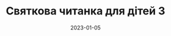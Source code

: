 ---
date: '2023-01-05'
title: "Cвяткова читанка для дітей 3"
thumbnail: "/calendarImg/e57edb_bfd4e3b5decc4259911f46f6c376b000_mv2.jpg"
link: 'https://docs.google.com/forms/d/e/1FAIpQLSd91BiSuBVD5w9SgOIotsghWuYbdT7v5GKyxtRgBhLVXxHy7w/viewform?usp=sharing'
---